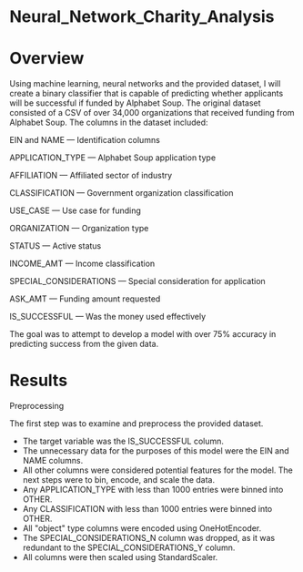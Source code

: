 # Neural_Network_Charity_Analysis

# Overview

Using machine learning, neural networks and the provided dataset, I will create a binary classifier that is capable of predicting whether applicants will be successful if funded by Alphabet Soup. The original dataset consisted of a CSV of over 34,000 organizations that received funding from Alphabet Soup. The columns in the dataset included:

EIN and NAME — Identification columns

APPLICATION_TYPE — Alphabet Soup application type

AFFILIATION — Affiliated sector of industry

CLASSIFICATION — Government organization classification

USE_CASE — Use case for funding

ORGANIZATION — Organization type

STATUS — Active status

INCOME_AMT — Income classification

SPECIAL_CONSIDERATIONS — Special consideration for application

ASK_AMT — Funding amount requested

IS_SUCCESSFUL — Was the money used effectively


The goal was to attempt to develop a model with over 75% accuracy in predicting success from the given data.

# Results

Preprocessing

The first step was to examine and preprocess the provided dataset.

* The target variable was the IS_SUCCESSFUL column.
* The unnecessary data for the purposes of this model were the EIN and NAME columns.
* All other columns were considered potential features for the model. The next steps were to bin, encode, and scale the   data.
* Any APPLICATION_TYPE with less than 1000 entries were binned into OTHER.
* Any CLASSIFICATION with less than 1000 entries were binned into OTHER.
* All "object" type columns were encoded using OneHotEncoder.
* The SPECIAL_CONSIDERATIONS_N column was dropped, as it was redundant to the SPECIAL_CONSIDERATIONS_Y column.
* All columns were then scaled using StandardScaler.
